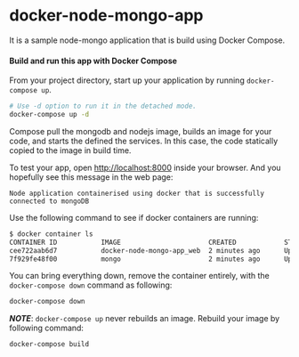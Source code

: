 # docker-node-mongo-app
It is a sample node-mongo application that is build using Docker Compose.

#### Build and run this app with Docker Compose
From your project directory, start up your application by running `docker-compose up`.

```zsh
# Use -d option to run it in the detached mode.
docker-compose up -d
```
Compose pull the mongodb and nodejs image, builds an image for your code, and starts the defined the services. In this case, the code statically copied to the image in build time.

To test your app, open [http://localhost:8000](http://localhost:9000) inside your browser. And you hopefully see this message in the web page:
```
Node application containerised using docker that is successfully connected to mongoDB
```

Use the following command to see if docker containers are running:
```zsh
$ docker container ls
CONTAINER ID           IMAGE                      CREATED            STATUS              PORTS
cee722aab6d7           docker-node-mongo-app_web  2 minutes ago      Up About a minute   0.0.0.0:9000->8080/tcp
7f929fe48f00           mongo                      2 minutes ago      Up About a minute   0.0.0.0:27017->27017/tcp
```

You can bring everything down, remove the container entirely, with the `docker-compose down` command as following:
```zsh
docker-compose down
```

***NOTE***: `docker-compose up` never rebuilds an image. Rebuild your image by following command:
```zsh
docker-compose build
```